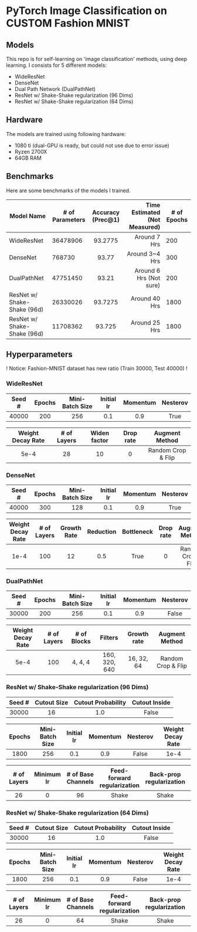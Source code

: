 
# PyTorch Image Classification on __CUSTOM__ Fashion MNIST

## Models
This repo is for self-learning on 'image classification' methods, using deep learning. I consists for 5 different models:
- WideResNet
- DenseNet
- Dual Path Network (DualPathNet)
- ResNet w/ Shake-Shake regularization (96 Dims)
- ResNet w/ Shake-Shake regularization (64 Dims)

## Hardware
The models are trained using following hardware:
- 1080 ti (dual-GPU is ready, but could not use due to error issue)
- Ryzen 2700X
- 64GB RAM

## Benchmarks
Here are some benchmarks of the models I trained.

| Model Name | # of Parameters | Accuracy (Prec@1) | Time Estimated (Not Measured) | # of Epochs |
| ------------- | --------------- | :---------------: | ----------------------: | -------------- |
| WideResNet | 36478906 | 93.2775 | Around 7 Hrs | 200
| DenseNet   | 768730 | 93.77 | Around 3~4 Hrs | 300
| DualPathNet | 47751450 | 93.21 | Around 6 Hrs (Not sure) | 200
| ResNet w/ Shake-Shake (96d) | 26330026 | 93.7275 | Around 40 Hrs | 1800
| ResNet w/ Shake-Shake (96d) | 11708362 | 93.725 | Around 25 Hrs | 1800

## Hyperparameters
! Notice: Fashion-MNIST dataset has new ratio (Train 30000, Test 40000) !


### WideResNet

| Seed # | Epochs | Mini-Batch Size | Initial lr | Momentum | Nesterov | 
| :----: | :----: | :----: | :----: | :----: | :----: |
| 40000 | 200 | 256 | 0.1 | 0.9 | True

| Weight Decay Rate | # of Layers | Widen factor | Drop rate | Augment Method |
| :----: | :----: | :----: | :----: | :----: |
| 5e-4 | 28 | 10 | 0 | Random Crop & Flip


### DenseNet

| Seed # | Epochs | Mini-Batch Size | Initial lr | Momentum | Nesterov | 
| :----: | :----: | :----: | :----: | :----: | :----: |
| 40000 | 300 | 128 | 0.1 | 0.9 | True

| Weight Decay Rate | # of Layers | Growth Rate | Reduction | Bottleneck | Drop rate | Augment Method |
| :----: | :----: | :----: | :----: | :----: | :----: | :----: |
| 1e-4 | 100 | 12 | 0.5 | True | 0 | Random Crop & Flip


### DualPathNet

| Seed # | Epochs | Mini-Batch Size | Initial lr | Momentum | Nesterov | 
| :----: | :----: | :----: | :----: | :----: | :----: |
| 30000 | 200 | 256 | 0.1 | 0.9 | False

| Weight Decay Rate | # of Layers | # of Blocks | Filters  | Growth rate | Augment Method |
| :----: | :----: | :----: | :----: | :----: | :----: | 
| 5e-4 | 100 | 4, 4, 4 | 160, 320, 640 | 16, 32, 64 | Random Crop & Flip


### ResNet w/ Shake-Shake regularization (96 Dims)

| Seed # | Cutout Size | Cutout Probability | Cutout Inside |
| :----: | :----: | :----: | :----: |
| 30000 | 16 | 1.0 | False |

| Epochs | Mini-Batch Size | Initial lr | Momentum | Nesterov | Weight Decay Rate | 
| :----: | :----: | :----: | :----: | :----: | :----: |
| 1800 | 256 | 0.1 | 0.9 | False | 1e-4 |

 | # of Layers | Minimum lr | # of Base Channels | Feed-forward regularization  | Back-prop regularization | Test regularization |
| :----: | :----: | :----: | :----: | :----: | :----: |
| 26 | 0 | 96 | Shake | Shake | Image |


### ResNet w/ Shake-Shake regularization (64 Dims)

| Seed # | Cutout Size | Cutout Probability | Cutout Inside |
| :----: | :----: | :----: | :----: |
| 30000 | 16 | 1.0 | False |

| Epochs | Mini-Batch Size | Initial lr | Momentum | Nesterov | Weight Decay Rate | 
| :----: | :----: | :----: | :----: | :----: | :----: |
| 1800 | 256 | 0.1 | 0.9 | False | 1e-4 |

 | # of Layers | Minimum lr | # of Base Channels | Feed-forward regularization  | Back-prop regularization | Test regularization |
| :----: | :----: | :----: | :----: | :----: | :----: |
| 26 | 0 | 64 | Shake | Shake | Image |
